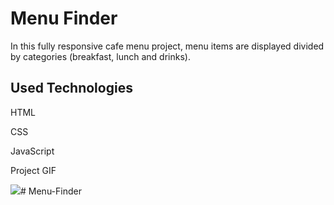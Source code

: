  <h1>Menu Finder</h1>

<p>In this fully responsive cafe menu project, menu items are displayed divided by categories (breakfast, lunch and drinks).</p>

<h2>Used Technologies</h2>

<p>HTML</p>
<p>CSS</p>
<p>JavaScript</p>

Project GIF

<img src="/images/Document — Mozilla Firefox 2023-12-22 02-11-59.gif"/>#   M e n u - F i n d e r  
 